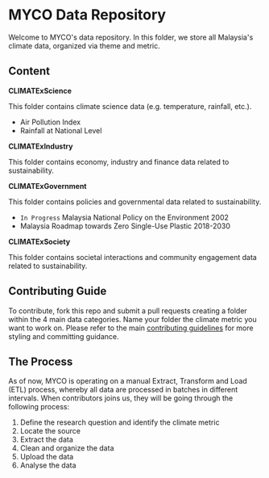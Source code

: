# MYCO Data Repository

Welcome to MYCO's data repository. In this folder, we store all Malaysia's climate data, organized via theme and metric.

## Content

**CLIMATExScience**

This folder contains climate science data (e.g. temperature, rainfall, etc.).

* Air Pollution Index
* Rainfall at National Level

**CLIMATExIndustry**

This folder contains economy, industry and finance data related to sustainability.

**CLIMATExGovernment**

This folder contains policies and governmental data related to sustainability.

* `In Progress` Malaysia National Policy on the Environment 2002
* Malaysia Roadmap towards Zero Single-Use Plastic 2018-2030

**CLIMATExSociety**

This folder contains societal interactions and community engagement data related to sustainability.

## Contributing Guide

To contribute, fork this repo and submit a pull requests creating a folder within the 4 main data categories. Name your folder the climate metric you want to work on.
Please refer to the main [contributing guidelines](https://github.com/MY-Climate-Observatory/myco-data/blob/master/CONTRIBUTING.md) for more styling and committing guidance. 

## The Process

As of now, MYCO is operating on a manual Extract, Transform and Load (ETL) process, whereby all data are processed in batches in different intervals. When contributors joins us, they will be going through the following process:

1. Define the research question and identify the climate metric
2. Locate the source
3. Extract the data
4. Clean and organize the data
5. Upload the data
6. Analyse the data
